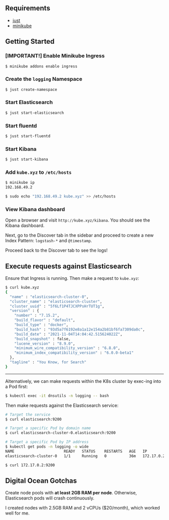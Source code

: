 ## Requirements

- [just](https://github.com/casey/just)
- [minikube](https://minikube.sigs.k8s.io)

## Getting Started

### [IMPORTANT!] Enable Minikube Ingress

```sh
$ minikube addons enable ingress
```

### Create the `logging` Namespace

```sh
$ just create-namespace
```

### Start Elasticsearch

```sh
$ just start-elasticsearch
```

### Start fluentd

```sh
$ just start-fluentd
```

### Start Kibana

```sh
$ just start-kibana
```

### Add `kube.xyz` to `/etc/hosts`

```sh
$ minikube ip
192.168.49.2

$ sudo echo "192.168.49.2 kube.xyz" >> /etc/hosts
```

### View Kibana dashboard

Open a browser and visit `http://kube.xyz/kibana`. You should see the Kibana dashboard.

Next, go to the Discover tab in the sidebar and proceed to create a new Index Pattern: `logstash-*` and `@timestamp`.

Proceed back to the Discover tab to see the logs!

## Execute requests against Elasticsearch

Ensure that Ingress is running. Then make a request to `kube.xyz`:

```sh
$ curl kube.xyz
{
  "name" : "elasticsearch-cluster-0",
  "cluster_name" : "elasticsearch-cluster",
  "cluster_uuid" : "5f6Lf1P4TJCXPPsHrTUT1g",
  "version" : {
    "number" : "7.15.2",
    "build_flavor" : "default",
    "build_type" : "docker",
    "build_hash" : "93d5a7f6192e8a1a12e154a2b81bf6fa7309da0c",
    "build_date" : "2021-11-04T14:04:42.515624022Z",
    "build_snapshot" : false,
    "lucene_version" : "8.9.0",
    "minimum_wire_compatibility_version" : "6.8.0",
    "minimum_index_compatibility_version" : "6.0.0-beta1"
  },
  "tagline" : "You Know, for Search"
}
```

---

Alternatively, we can make requests within the K8s cluster by exec-ing into a Pod first:

```sh
$ kubectl exec -it dnsutils -n logging -- bash
```

Then make requests against the Elasticsearch service:

```sh
# Target the service
$ curl elasticsearch:9200
```

```sh
# Target a specific Pod by domain name
$ curl elasticsearch-cluster-0.elasticsearch:9200
```

```sh
# Target a specific Pod by IP address
$ kubectl get pods -n logging -o wide
NAME                      READY   STATUS    RESTARTS   AGE   IP           NODE       NOMINATED NODE   READINESS GATES
elasticsearch-cluster-0   1/1     Running   0          36m   172.17.0.2   minikube   <none>           <none>

$ curl 172.17.0.2:9200
```

## Digital Ocean Gotchas

Create node pools with **at least 2GB RAM per node**. Otherwise, Elasticsearch pods will crash continuously.

I created nodes with 2.5GB RAM and 2 vCPUs ($20/month), which worked well for me.
